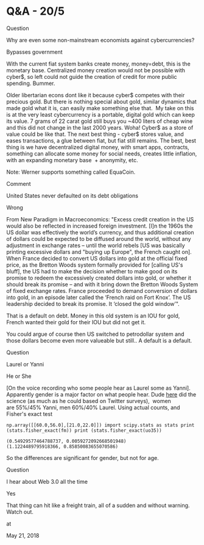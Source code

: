 # Q&A - 20/5

Question

Why are even some non-mainstream economists against cybercurrencies?

Bypasses government

With the current fiat system banks create money, money=debt, this is the monetary base. Centralized money creation would not be possible with cyber$, so left could not guide the creation of credit for more public spending. Bummer.

Older libertarian econs dont like it because cyber$ competes with their precious gold. But there is nothing special about gold, similar dynamics that made gold what it is, can easily make something else that.  My take on this is at the very least cybercurrency is a portable, digital gold which can keep its value. 7 grams of 22 carat gold still buys you ~400 liters of cheap wine and this did not change in the last 2000 years. Woha! Cyber$ as a store of value could be like that. The next best thing - cyber$ stores value, and eases transactions, a glue between fiat, but fiat still remains. The best, best thing is we have decentralized digital money, with smart apps, contracts, something can allocate some money for social needs, creates little inflation, with an expanding monetary base  + anonymity, etc.

Note: Werner supports something called EquaCoin.

Comment

United States never defaulted on its debt obligations

Wrong

From New Paradigm in Macroeconomics: "Excess credit creation in the US would also be reflected in increased foreign investment. [I]n the 1960s the US dollar was effectively the world’s currency, and thus additional creation of dollars could be expected to be diffused around the world, without any adjustment in exchange rates – until the world rebels [US was basically printing excessive dollars and "buying up Europe", the French caught on]. When France decided to convert US dollars into gold at the official fixed price, as the Bretton Woods system formally provided for [calling US's bluff], the US had to make the decision whether to make good on its promise to redeem the excessively created dollars into gold, or whether it should break its promise – and with it bring down the Bretton Woods System of fixed exchange rates. France proceeded to demand conversion of dollars into gold, in an episode later called the ‘French raid on Fort Knox’. The US leadership decided to break its promise. It ‘closed the gold window’".

That is a default on debt. Money in this old system is an IOU for gold, French wanted their gold for their IOU but did not get it.

You could argue of course then US switched to petrodollar system and those dollars become even more valueable but still.. A default is a default.

Question

Laurel or Yanni

He or She

[On the voice recording who some people hear as Laurel some as
Yanni]. Apparently gender is a major factor on what people hear. Dude
[here](https://youtu.be/M7QY4Gbz9uA?t=22) did the science (as much as
he could based on Twitter surveys),  women are 55%/45% Yanni,
men 60%/40% Laurel. Using actual counts, and Fisher's exact test


``` fm = np.array([[65.0,80.0],[142.0,96.0]]) uo35 =
np.array([[60.0,56.0],[21.0,22.0]]) import scipy.stats as stats print
(stats.fisher_exact(fm)) print (stats.fisher_exact(uo35))

(0.54929577464788737, 0.0059272092668501948)
(1.1224489795918366, 0.85850083655070586)
```

So the differences are significant for gender, but not for age.

Question

I hear about Web 3.0 all the time

Yes

That thing can hit like a freight train, all of a sudden and without warning. Watch out.







at

May 21, 2018















